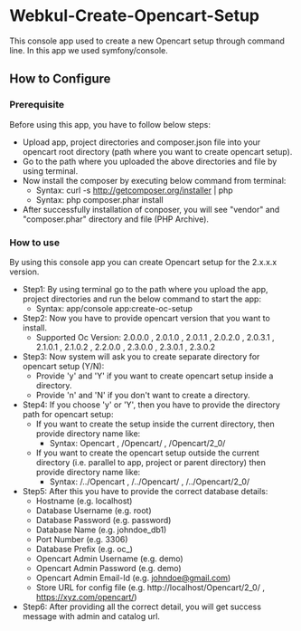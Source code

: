 # Webkul-Create-Opencart-Setup
This console app used to create a new Opencart setup through command line. In this app we used symfony/console.

## How to Configure

### Prerequisite
Before using this app, you have to follow below steps:
- Upload app, project directories and composer.json file into your opencart root directory (path where you want to create opencart setup).
- Go to the path where you uploaded the above directories and file by using terminal.
- Now install the composer by executing below command from terminal:
    - Syntax:  curl -s http://getcomposer.org/installer | php
    - Syntax:  php composer.phar install
- After successfully installation of conposer, you will see "vendor" and "composer.phar" directory and file (PHP Archive).

### How to use
By using this console app you can create Opencart setup for the 2.x.x.x version.
- Step1: By using terminal go to the path where you upload the app, project directories and run the below command to start the app:
    - Syntax:  app/console app:create-oc-setup
- Step2: Now you have to provide opencart version that you want to install.
    - Supported Oc Version: 2.0.0.0 , 2.0.1.0 , 2.0.1.1 , 2.0.2.0 , 2.0.3.1 , 2.1.0.1 , 2.1.0.2 , 2.2.0.0 , 2.3.0.0 , 2.3.0.1 , 2.3.0.2
- Step3: Now system will ask you to create separate directory for opencart setup (Y/N):
    - Provide 'y' and 'Y' if you want to create opencart setup inside a directory.
    - Provide 'n' and 'N' if you don't want to create a directory.
- Step4: If you choose 'y' or 'Y', then you have to provide the directory path for opencart setup:
    - If you want to create the setup inside the current directory, then provide directory name like:
        - Syntax: Opencart , /Opencart/ , /Opencart/2_0/
    - If you want to create the opencart setup outside the current directory (i.e. parallel to app, project or parent directory) then provide directory name like:
        - Syntax: /../Opencart , /../Opencart/ , /../Opencart/2_0/
- Step5: After this you have to provide the correct database details:
    - Hostname                  (e.g. localhost)
    - Database Username         (e.g. root)
    - Database Password         (e.g. password)
    - Database Name             (e.g. johndoe_db1)
    - Port Number               (e.g. 3306)
    - Database Prefix           (e.g. oc_)
    - Opencart Admin Username   (e.g. demo)
    - Opencart Admin Password   (e.g. demo)
    - Opencart Admin Email-Id   (e.g. johndoe@gmail.com)
    - Store URL for config file (e.g. http://localhost/Opencart/2_0/ , https://xyz.com/opencart/)
- Step6: After providing all the correct detail, you will get success message with admin and catalog url.
